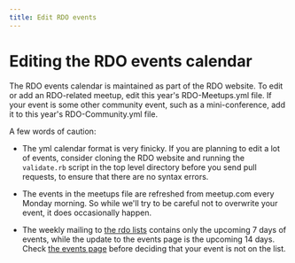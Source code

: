 ```yaml
---
title: Edit RDO events
---
```


# Editing the RDO events calendar

The RDO events calendar is maintained as part of the RDO website. To edit or add
an RDO-related meetup, edit this year's RDO-Meetups.yml file. If your event is
some other community event, such as a mini-conference, add it to this year's
RDO-Community.yml file.

A few words of caution:

* The yml calendar format is very finicky. If you are planning to edit a lot of
  events, consider cloning the RDO website and running the
  `validate.rb` script in the top level directory before you send pull
  requests, to ensure that there are no syntax errors.

* The events in the meetups file are refreshed from meetup.com every Monday
  morning. So while we'll try to be careful not to overwrite your
  event, it does occasionally happen.

* The weekly mailing to
  [the rdo lists](https://lists.rdoproject.org/mailman/listinfo) contains
  only the upcoming 7 days of events, while the update to the events
  page is the upcoming 14 days. Check [the events page](/events) before
  deciding that your event is not on the list.
